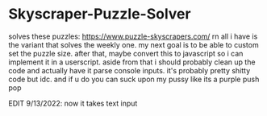 # Skyscraper-Puzzle-Solver
solves these puzzles: https://www.puzzle-skyscrapers.com/
rn all i have is the variant that solves the weekly one. my next goal is to be able to custom set the puzzle size. after that, maybe convert this to javascript so i can implement it in a userscript.
aside from that i should probably clean up the code and actually have it parse console inputs.
it's probably pretty shitty code but idc. and if u do you can suck upon my pussy like its a purple push pop

EDIT 9/13/2022: now it takes text input
